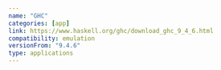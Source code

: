 ```yaml
---
name: "GHC"
categories: [app]
link: https://www.haskell.org/ghc/download_ghc_9_4_6.html
compatibility: emulation
versionFrom: "9.4.6"
type: applications
---
```


